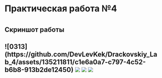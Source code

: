 <h1>Практическая работа №4<h1>
<h2>Скриншот работы<h2>
![0313](https://github.com/DevLevKek/Drackovskiy_Lab_4/assets/135211811/c1e6a0a7-c797-4c52-b6b8-913b2de12450)

<img src="https://github.com/DevLevKek/Drackovskiy_Lab_4/assets/135211811/5ead9a67-b9f0-44a8-8b76-af28d98905d4">
<img src="https://github.com/DevLevKek/Drackovskiy_Lab_4/assets/135211811/8b76acdb-148b-4e02-b004-2b5061d135eb">
<img src="https://github.com/DevLevKek/Drackovskiy_Lab_4/assets/135211811/6644ead5-cc94-4153-8a57-cc8d7d2888a8">

